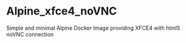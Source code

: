 # Alpine_xfce4_noVNC
Simple and minimal Alpine Docker Image providing XFCE4 with html5 noVNC connection
